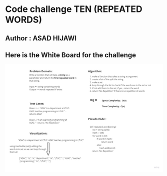 # Code challenge TEN (REPEATED WORDS)

## Author : ASAD HIJAWI

## Here is the White Board for the challenge 

![WhiteBoard CC10](repeatedword.jpg)